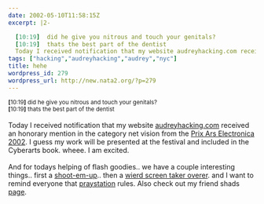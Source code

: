 ```yaml
---
date: 2002-05-10T11:58:15Z
excerpt: |2-

  [10:19]  did he give you nitrous and touch your genitals?
  [10:19]  thats the best part of the dentist
  Today I received notification that my website audreyhacking.com received an honorary mention in the category net vision from the Prix Ars ...
tags: ["hacking","audreyhacking","audrey","nyc"]
title: hehe
wordpress_id: 279
wordpress_url: http://new.nata2.org/?p=279
---
```


<small>
<b>[</b>10:19<b>]</b> <scottv```> did he give you nitrous and touch your genitals?<br/>
<b>[</b>10:19<b>]</b> <scottv```> thats the best part of the dentist<br/>
</small><br/>Today I received notification that my website <a href="http://www.audreyhacking.com">audreyhacking.com</a> received an honorary mention in the category net vision from the <a href="http://prixars.orf.at">Prix Ars Electronica 2002</a>. I guess my work will be presented at the festival and included in the Cyberarts book. wheee. I am excited. <br/><br/>And for todays helping of flash goodies.. we have a couple interesting things.. first a <a href=" http://us.share.geocities.com/maccnyc/XiaoXiao04.swf">shoot-em-up</a>.. then a <a href=" http://www.esu.lt/andrius/10/go.htm">wierd screen taker overer</a>. and I want to remind everyone that <a href="http://www.praystation.com">praystation</a> rules. Also check out my friend shads <a href="http://www.stoneeye.com/EyeTalkNow/">page</a>.
